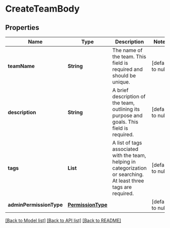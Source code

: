# CreateTeamBody
## Properties

| Name | Type | Description | Notes |
|------------ | ------------- | ------------- | -------------|
| **teamName** | **String** | The name of the team. This field is required and should be unique. | [default to null] |
| **description** | **String** | A brief description of the team, outlining its purpose and goals. This field is required. | [default to null] |
| **tags** | **List** | A list of tags associated with the team, helping in categorization or searching.  At least three tags are required. | [default to null] |
| **adminPermissionType** | [**PermissionType**](PermissionType.md) |  | [default to null] |

[[Back to Model list]](../README.md#documentation-for-models) [[Back to API list]](../README.md#documentation-for-api-endpoints) [[Back to README]](../README.md)

